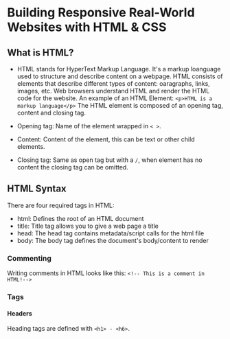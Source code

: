 # Building Responsive Real-World Websites with HTML & CSS

## What is HTML?

- HTML stands for HyperText Markup Language. It's a markup loanguage used to structure and describe content on a webpage. HTML consists of elements that describe different types of content: oaragraphs, links, images, etc. Web browsers understand HTML and render the HTML code for the website. An example of an HTML Element: `<p>HTML is a markup language</p>` The HTML element is composed of an opening tag, content and closing tag.

- Opening tag: Name of the element wrapped in `< >`.
- Content: Content of the element, this can be text or other child elements.
- Closing tag: Same as open tag but with a `/`, when element has no content the closing tag can be omitted.

## HTML Syntax

There are four required tags in HTML:

- html: Defines the root of an HTML document
- title: Title tag allows you to give a web page a title
- head: The head tag contains metadata/script calls for the html file
- body: The body tag defines the document's body/content to render

### Commenting

Writing comments in HTML looks like this: `<!-- This is a comment in HTML!-->`

### Tags

#### Headers

Heading tags are defined with `<h1> - <h6>`.
